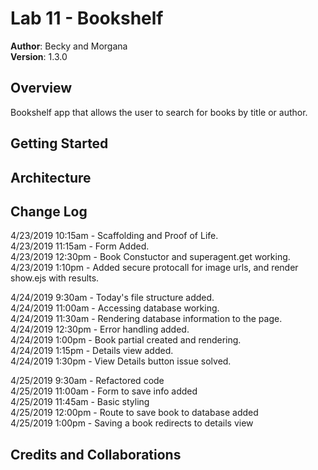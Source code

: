 # Lab 11 - Bookshelf  
  
**Author**: Becky and Morgana  
**Version**: 1.3.0  
  
## Overview  
  
Bookshelf app that allows the user to search for books by title or author.  
  
## Getting Started  
  
## Architecture  
  
## Change Log  
  
4/23/2019 10:15am - Scaffolding and Proof of Life.  
4/23/2019 11:15am - Form Added.  
4/23/2019 12:30pm - Book Constuctor and superagent.get working.  
4/23/2019 1:10pm - Added secure protocall for image urls, and render show.ejs with results.  
  
4/24/2019 9:30am - Today's file structure added.  
4/24/2019 11:00am - Accessing database working.  
4/24/2019 11:30am - Rendering database information to the page.  
4/24/2019 12:30pm - Error handling added.  
4/24/2019 1:00pm - Book partial created and rendering.  
4/24/2019 1:15pm - Details view added.  
4/24/2019 1:30pm - View Details button issue solved.          
  
4/25/2019 9:30am - Refactored code  
4/25/2019 11:00am - Form to save info added  
4/25/2019 11:45am - Basic styling  
4/25/2019 12:00pm - Route to save book to database added  
4/25/2019 1:00pm - Saving a book redirects to details view  
  
## Credits and Collaborations  
  